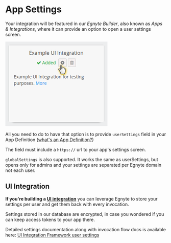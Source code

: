 # App Settings


Your integration will be featured in our *Egnyte Builder*, also known as *Apps & Integrations*, where it can provide an option to open a user settings screen.

![Screenshot of settings](./assets/settings-menu.png)

All you need to do to have that option is to provide `userSettings` field in your App Definition ([what's an App Definition?](./ui-framework.md))

The field must include a `https://` url to your app's settings screen.

`globalSettings` is also supported. It works the same as userSettings, but opens only for admins and your settings are separated per Egnyte domain not each user.

## UI Integration

**If you're building a [UI integration](./ui-framework.md)** you can leverage Egnyte to store your settings per user and get them back with every invocation.

Settings stored in our database are encrypted, in case you wondered if you can keep access tokens to your app there.

Detailed settings documentation along with invocation flow docs is available here: [UI Integration Framework user settings](https://github.com/egnyte/for-integrators/blob/master/doc/UIntegrate_flow.md#ui-integration-framework-user-settings-flow)
